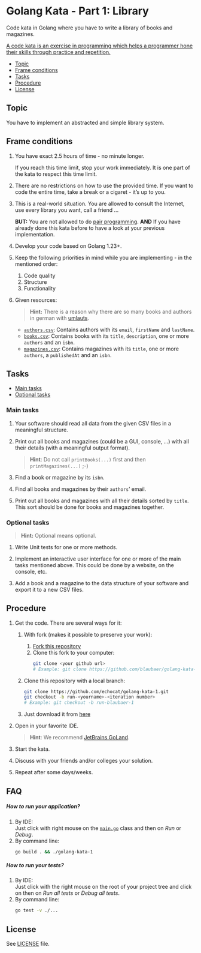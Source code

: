 # Golang Kata - Part 1: Library

Code kata in Golang where you have to write a library of books and magazines.

[A code kata is an exercise in programming which helps a programmer hone their skills through practice and repetition.](https://en.wikipedia.org/wiki/Kata_(programming))

* [Topic](#topic)
* [Frame conditions](#frame-conditions)
* [Tasks](#tasks)
* [Procedure](#procedure)
* [License](#license)

## Topic

You have to implement an abstracted and simple library system.

## Frame conditions

1. You have exact 2.5 hours of time - no minute longer.

   If you reach this time limit, stop your work immediately.
   It is one part of the kata to respect this time limit.
   
2. There are no restrictions on how to use the provided time.
   If you want to code the entire time, take a break or a cigaret - it’s up to you.

3. This is a real-world situation. You are allowed to consult the Internet, use every library you want, call a friend ...

   **BUT:** You are not allowed to do [pair programming](https://en.wikipedia.org/wiki/Pair_programming).
   **AND** If you have already done this kata before to have a look at your previous implementation.
   
4. Develop your code based on Golang 1.23+.

5. Keep the following priorities in mind while you are implementing - in the mentioned order:
   1. Code quality
   2. Structure
   3. Functionality

6. Given resources:

   > **Hint:** There is a reason why there are so many books and authors in german with [umlauts](https://en.wikipedia.org/wiki/Germanic_umlaut).

   * [`authors.csv`](resources/authors.csv): Contains authors with its `email`, `firstName` and `lastName`.
   * [`books.csv`](resources/books.csv): Contains books with its `title`, `description`, one or more `authors` and an `isbn`.
   * [`magazines.csv`](resources/magazines.csv): Contains magazines with its `title`, one or more `authors`, a `publishedAt` and an `isbn`.

## Tasks

* [Main tasks](#main-tasks)
* [Optional tasks](#optional-tasks)

### Main tasks

1. Your software should read all data from the given CSV files in a meaningful structure.

2. Print out all books and magazines (could be a GUI, console, …) with all their details (with a meaningful output format).

   > **Hint**: Do not call `printBooks(...)` first and then `printMagazines(...)` ;-)

3. Find a book or magazine by its `isbn`.

4. Find all books and magazines by their `authors`’ email.

5. Print out all books and magazines with all their details sorted by `title`.
   This sort should be done for books and magazines together.

### Optional tasks

> **Hint:** Optional means optional.

1. Write Unit tests for one or more methods.

2. Implement an interactive user interface for one or more of the main tasks mentioned above.
   This could be done by a website, on the console, etc.

3. Add a book and a magazine to the data structure of your software and export it to a new CSV files.

## Procedure

1. Get the code. There are several ways for it:

   1. With fork (makes it possible to preserve your work):
      1. [Fork this repository](https://github.com/echocat/golang-kata-1/fork)
      2. Clone this fork to your computer:
         ```bash
         git clone <your github url>
         # Example: git clone https://github.com/blaubaer/golang-kata-1.git
         ```

   2. Clone this repository with a local branch:
      ```bash
      git clone https://github.com/echocat/golang-kata-1.git
      git checkout -b run-<yourname>-<iteration number> 
      # Example: git checkout -b run-blaubaer-1
      ```

   3. Just download it from [here](https://github.com/echocat/golang-kata-1/archive/master.zip)

2. Open in your favorite IDE.

   > **Hint**: We recommend [JetBrains GoLand](https://www.jetbrains.com/go/).

3. Start the kata.

4. Discuss with your friends and/or colleges your solution.

5. Repeat after some days/weeks.

## FAQ

##### How to run your application?

1. By IDE:<br/>
   Just click with right mouse on the [`main.go`](main.go) class and
   then on _Run_ or _Debug_.
2. By command line:
   ```bash
   go build . && ./golang-kata-1
   ```
##### How to run your tests?

1. By IDE:<br/>
   Just click with the right mouse on the root of your project tree and click on
   then on _Run all tests_ or _Debug all tests_.
2. By command line:
   ```bash
   go test -v ./...
   ```

## License

See [LICENSE](LICENSE) file.
